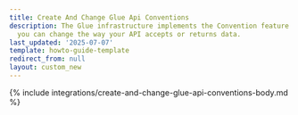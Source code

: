 ```yaml
---
title: Create And Change Glue Api Conventions
description: The Glue infrastructure implements the Convention feature. Through it,
  you can change the way your API accepts or returns data.
last_updated: '2025-07-07'
template: howto-guide-template
redirect_from: null
layout: custom_new
---
```


{% include integrations/create-and-change-glue-api-conventions-body.md %}
